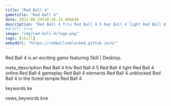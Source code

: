 ```yaml
---
title: "Red Ball 4"
gametitle: "Red Ball 4"
date: 2024-08-29T20:36:33.896646
description: "Red Ball 4 friv Red Ball 4 5 Red Ball 4 light Red Ball 4 online Red Ball 4 gameplay Red Ball 4 elements Red Ball 4 unblocked Red Ball 4 in the forest temple Red Ball 4"
#draft: true
image: "img/red-ball-4/logo.png"
tags: [skill]
embedUrl: "https://redballunblocked.github.io/4/"
---
```


Red Ball 4 is an exciting game featuring Skill | Desktop.

meta_description
Red Ball 4 friv Red Ball 4 5 Red Ball 4 light Red Ball 4 online Red Ball 4 gameplay Red Ball 4 elements Red Ball 4 unblocked Red Ball 4 in the forest temple Red Ball 4


keywords
ke


news_keywords
kne
